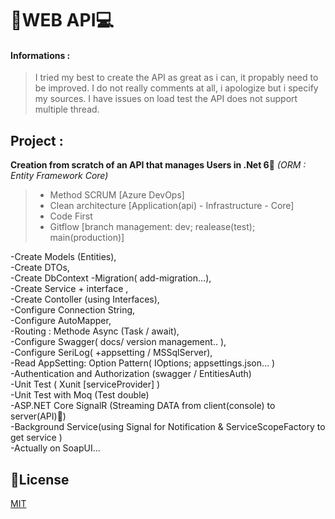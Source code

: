 # 📡WEB API💻

#### Informations :
> I tried my best to create the API as great as i can, it propably need
> to be improved. I do not really comments at all, i apologize but i
> specify my sources. I have issues on load test the API does not
> support multiple thread.

## Project :

**Creation from scratch of an API that manages Users in .Net 6🚀** 
*(ORM : Entity Framework Core)*

> -   Method SCRUM [Azure DevOps]
> -   Clean architecture [Application(api) - Infrastructure - Core]
> -   Code First
> -   Gitflow [branch management: dev; realease(test); main(production)]

-Create Models (Entities),  
-Create DTOs,  
-Create DbContext
-Migration( add-migration…),  
-Create Service + interface ,  
-Create Contoller (using Interfaces),  
-Configure Connection String,  
-Configure AutoMapper,  
-Routing : Methode Async (Task / await),  
-Configure Swagger( docs/ version management.. ),  
-Configure SeriLog( +appsetting / MSSqlServer),  
-Read AppSetting: Option Pattern( IOptions; appsettings.json… )  
-Authentication and Authorization (swagger / EntitiesAuth)  
-Unit Test ( Xunit [serviceProvider] )  
-Unit Test with Moq (Test double)  
-ASP.NET Core SignalR (Streaming DATA from client(console) to server(API)🔁)  
-Background Service(using Signal for Notification & ServiceScopeFactory to get service )  
-Actually on SoapUI...

## 📄License
[MIT](https://choosealicense.com/licenses/mit/)
